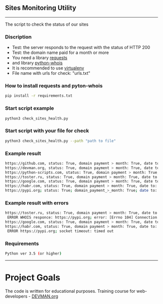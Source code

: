 ## Sites Monitoring Utility

---
The script to check the status of our sites

### Discription

+ Test: the server responds to the request with the status of HTTP 200
+ Test: the domain name paid for a month or more
+ You need a library [requests](http://docs.python-requests.org/en/master/user/quickstart/)
+ and library [python-whois](https://pypi.org/project/python-whois/)
+ It is recommended to use [virtualenv](https://docs.python.org/3/library/venv.html) 
+ File name with urls for check: "urls.txt" 


### How to install requests and pyton-whois
```bash
pip install -r requirements.txt
```

### Start script example

```bash
python3 check_sites_health.py
```

### Start script with your file for check
```bash
python3 check_sites_health.py --path "path to file"
``` 

### Example result
```bash
https://github.com, status: True, domain payment > month: True, date to: 2020 10 09
https://devman.org, status: True, domain payment > month: True, date to: 2018 08 28
https://python-scripts.com, status: True, domain payment > month: True, date to: 2018 09 06
https://toster.ru, status: True, domain payment > month: True, date to: 2018 08 08
https://google.com, status: True, domain payment > month: True, date to: 2020 09 14
https://habr.com, status: True, domain payment > month: True, date to: 2019 03 11
https://pypi.org; status: True; domain_payment_>_month: True; date to: 2018-07-24
```

### Example result with errors
```bash
https://toster.ru, status: True, domain payment > month: True, date to: 2018 08 08
 ERROR WHOIS responce: https://pypi.org; error: [Errno 104] Connection reset by peer
https://google.com, status: True, domain payment > month: True, date to: 2020 09 14
https://habr.com, status: True, domain payment > month: True, date to: 2019 03 11
 ERROR https://pypi.org; socket timeout: timed out
```

### Requirements

```bash
Python ver 3.5 (or higher)
```

---

# Project Goals

The code is written for educational purposes. Training course for web-developers - [DEVMAN.org](https://devman.org)
